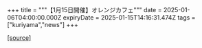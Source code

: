 +++
title = """【1月15日開催】オレンジカフェ"""
date = 2025-01-06T04:00:00.000Z
expiryDate = 2025-01-15T14:16:31.474Z
tags = ["kuriyama","news"]
+++


[[source]](https://www.town.kuriyama.hokkaido.jp/soshiki/43/29568.html)
